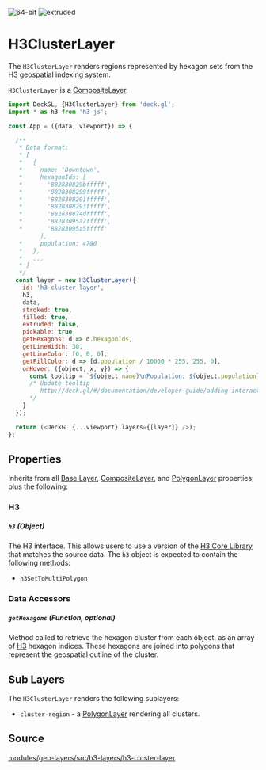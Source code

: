 <!-- INJECT:"PolygonLayerDemo" -->

<p class="badges">
  <img src="https://img.shields.io/badge/64--bit-support-blue.svg?style=flat-square" alt="64-bit" />
  <img src="https://img.shields.io/badge/extruded-yes-blue.svg?style=flat-square" alt="extruded" />
</p>

# H3ClusterLayer

The `H3ClusterLayer` renders regions represented by hexagon sets from the [H3](https://uber.github.io/h3/) geospatial indexing system.

`H3ClusterLayer` is a [CompositeLayer](/docs/api-reference/composite-layer.md).

```js
import DeckGL, {H3ClusterLayer} from 'deck.gl';
import * as h3 from 'h3-js';

const App = ({data, viewport}) => {

  /**
   * Data format:
   * [
   *   {
   *     name: 'Downtown',
   *     hexagonIds: [
   *       '882830829bfffff',
   *       '8828308299fffff',
   *       '8828308291fffff',
   *       '8828308293fffff',
   *       '882830874dfffff',
   *       '88283095a7fffff',
   *       '88283095a5fffff'
         ],
   *     population: 4780
   *   },
   *   ...
   * ]
   */
  const layer = new H3ClusterLayer({
    id: 'h3-cluster-layer',
    h3,
    data,
    stroked: true,
    filled: true,
    extruded: false,
    pickable: true,
    getHexagons: d => d.hexagonIds,
    getLineWidth: 30,
    getLineColor: [0, 0, 0],
    getFillColor: d => [d.population / 10000 * 255, 255, 0],
    onHover: ({object, x, y}) => {
      const tooltip = `${object.name}\nPopulation: ${object.population}`;
      /* Update tooltip
         http://deck.gl/#/documentation/developer-guide/adding-interactivity?section=example-display-a-tooltip-for-hovered-object
      */
    }
  });

  return (<DeckGL {...viewport} layers={[layer]} />);
};
```

## Properties

Inherits from all [Base Layer](/docs/api-reference/layer.md), [CompositeLayer](/docs/api-reference/composite-layer.md), and [PolygonLayer](/docs/api-reference/polygon-layer.md) properties, plus the following:

### H3

##### `h3` (Object)

The H3 interface. This allows users to use a version of the [H3 Core Library](https://github.com/uber/h3) that matches the source data.
The `h3` object is expected to contain the following methods:

* `h3SetToMultiPolygon`


### Data Accessors

##### `getHexagons` (Function, optional)

Method called to retrieve the hexagon cluster from each object, as an array of [H3](https://uber.github.io/h3/) hexagon indices. These hexagons are joined into polygons that represent the geospatial outline of the cluster.


## Sub Layers

The `H3ClusterLayer` renders the following sublayers:

* `cluster-region` - a [PolygonLayer](/docs/layers/column-layer.md) rendering all clusters.


## Source

[modules/geo-layers/src/h3-layers/h3-cluster-layer](https://github.com/uber/deck.gl/tree/master/modules/geo-layers/src/h3-layers/h3-cluster-layer.js)

